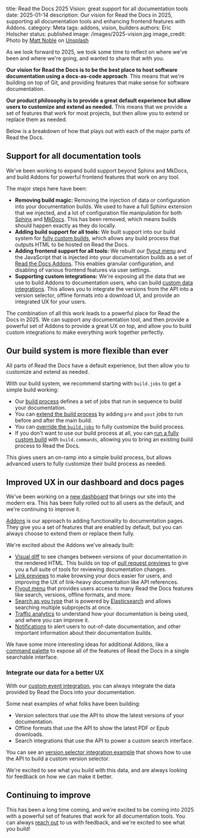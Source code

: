 title: Read the Docs 2025 Vision: great support for all documentation tools
date: 2025-01-14
description: Our vision for Read the Docs in 2025, supporting all documentation tools and enhancing frontend features with Addons.
category: Meta
tags: addons, vision, builders
authors: Eric Holscher
status: published
image: /images/2025-vision.jpg
image_credit: Photo by <a href="https://unsplash.com/@mcnoble?utm_content=creditCopyText&utm_medium=referral&utm_source=unsplash">Matt Noble</a> on <a href="https://unsplash.com/photos/selective-focus-photo-of-silver-tower-viewer-telescope-facing-sunshine-BpTMNN9JSmQ?utm_content=creditCopyText&utm_medium=referral&utm_source=unsplash">Unsplash</a>

As we look forward to 2025,
we took some time to reflect on where we've been and where we're going,
and wanted to share that with you.

**Our vision for Read the Docs is to be the best place to host software documentation using a docs-as-code approach**.
This means that we're building on top of Git,
and providing features that make sense for software documentation.

**Our product philosophy is to provide a great default experience but allow users to customize and extend as needed.**
This means that we provide a set of features that work for most projects,
but then allow you to extend or replace them as needed.

Below is a breakdown of how that plays out with each of the major parts of Read the Docs.

## Support for all documentation tools

We've been working to expand build support beyond Sphinx and MkDocs,
and build Addons for powerful frontend features that work on any tool.

The major steps here have been:

* **Removing build magic:** Removing the injection of data or configuration into your documentation builds. We used to have a full Sphinx extension that we injected, and a lot of configuration file manipulation for both [Sphinx](https://about.readthedocs.com/blog/2024/07/addons-by-default/) and [MkDocs](https://about.readthedocs.com/blog/2024/03/mkdocs-yaml-manipulation/). This has been removed, which means builds should happen exactly as they do locally.
* **Adding build support for all tools:** We built support into our build system for [fully custom builds](https://blog.readthedocs.com/build-customization/), which allows any build process that outputs HTML to be hosted on Read the Docs.
* **Adding frontend support for all tools:** We rebuilt our [flyout menu](https://docs.readthedocs.io/en/stable/flyout-menu.html#addons-flyout-menu) and the JavaScript that is injected into your documentation builds as a set of [Read the Docs Addons](https://about.readthedocs.com/blog/2024/04/enable-beta-addons/). This enables granular configuration, and disabling of various frontend features via user settings.
* **Supporting custom integrations:** We're exposing all the data that we use to build Addons to documentation users, who can build [custom data integrations](https://docs.readthedocs.io/en/stable/flyout-menu.html#custom-event-integration). This allows you to integrate the versions from the API into a version selector, offline formats into a download UI, and provide an integrated UX for your users.

The combination of all this work leads to a powerful place for Read the Docs in 2025.
We can support any documentation tool,
and then provide a powerful set of Addons to provide a great UX on top,
and allow you to build custom integrations to make everything work together perfectly.

## Our build system is more flexible than ever

All parts of Read the Docs have a default experience,
but then allow you to customize and extend as needed.

With our build system,
we recommend starting with ``build.jobs`` to get a simple build working:

* Our [build process](https://docs.readthedocs.io/en/stable/builds.html) defines a set of jobs that run in sequence to build your documentation.
* You can [extend the build process](https://docs.readthedocs.io/en/stable/build-customization.html#extend-the-build-process) by adding ``pre`` and ``post`` jobs to run before and after the main build.
* You can [override the ``build.jobs``](https://docs.readthedocs.io/en/stable/config-file/v2.html#build-jobs) to fully customize the build process.
* If you don't want to use our build process at all, you can [run a fully custom build](https://docs.readthedocs.io/en/stable/config-file/v2.html#build-commands) with ``build.commands``, allowing you to bring an existing build process to Read the Docs.

This gives users an on-ramp into a simple build process,
but allows advanced users to fully customize their build process as needed.

## Improved UX in our dashboard and docs pages

We've been working on a [new dashboard](https://about.readthedocs.com/blog/2024/11/rollout-of-our-new-dashboard/) that brings our site into the modern era.
This has been fully rolled out to all users as the default,
and we're continuing to improve it.

[Addons](https://docs.readthedocs.io/en/stable/addons.html) is our approach to adding functionality to documentation pages.
They give you a set of features that are enabled by default,
but you can always choose to extend them or replace them fully.

We're excited about the Addons we've already built:

* [Visual diff](https://docs.readthedocs.io/en/stable/visual-diff.html) to see changes between versions of your documentation in the rendered HTML. This builds on top of [pull request previews](https://docs.readthedocs.io/en/stable/pull-requests.html) to give you a full suite of tools for reviewing documentation changes.
* [Link previews](https://docs.readthedocs.io/en/stable/link-previews.html) to make browsing your docs easier for users, and improving the UX of link-heavy documentation like API references.
* [Flyout menu](https://docs.readthedocs.io/en/stable/flyout-menu.html) that provides users access to many Read the Docs features like search, versions, offline formats, and more.
* [Search as you type](https://docs.readthedocs.io/en/stable/server-side-search/index.html) that is powered by [Elasticsearch](https://www.elastic.co/elasticsearch/) and allows searching multiple subprojects at once.
* [Traffic analytics](https://docs.readthedocs.io/en/stable/traffic-analytics.html) to understand how your documentation is being used, and where you can improve it.
* [Notifications](https://docs.readthedocs.io/en/stable/doc-notifications.html) to alert users to out-of-date documentation, and other important information about their documentation builds.

We have some more interesting ideas for additional Addons, like a [command palette](https://github.com/readthedocs/addons/pull/449) to expose all of the features of Read the Docs in a single searchable interface.

### Integrate our data for a better UX

With our [custom event integration](https://docs.readthedocs.io/en/stable/addons.html#addons-data-and-customization),
you can always integrate the data provided by Read the Docs into your documentation.

Some neat examples of what folks have been building:

* Version selectors that use the API to show the latest versions of your documentation.
* Offline formats that use the API to show the latest PDF or Epub downloads.
* Search integrations that use the API to power a custom search interface.

You can see an [version selector integration example](https://sphinx-rtd-theme.readthedocs.io/en/stable/) that shows how to use the API to build a custom version selector.

We're excited to see what you build with this data,
and are always looking for feedback on how we can make it better.

## Continuing to improve

This has been a long time coming,
and we're excited to be coming into 2025 with a powerful set of features that work for all documentation tools.
You can always [reach out](https://docs.readthedocs.io/en/stable/support.html) to us with feedback,
and we're excited to see what you build!

